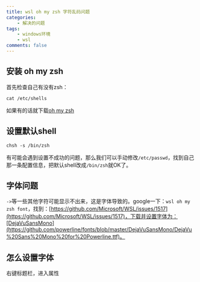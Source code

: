 ```yaml
---
title: wsl oh my zsh 字符乱码问题
categories: 
	- 解决的问题
tags:
	- windows环境
	- wsl
comments: false
---
```


## 安装 oh my zsh 

首先检查自己有没有zsh：

```
cat /etc/shells
```

如果有的话就下载[oh my zsh](https://github.com/robbyrussell/oh-my-zsh)

## 设置默认shell

```
chsh -s /bin/zsh
```

有可能会遇到设置不成功的问题，那么我们可以手动修改`/etc/passwd`，找到自己那一条配置信息，把默认shell改成`/bin/zsh`就OK了。

## 字体问题

`->`等一些其他字符可能显示不出来，这是字体导致的。google一下：`wsl oh my zsh font`，找到：[https://github.com/Microsoft/WSL/issues/1517](https://github.com/Microsoft/WSL/issues/1517)，下载并设置字体为：[DejaVuSansMono](https://github.com/powerline/fonts/blob/master/DejaVuSansMono/DejaVu%20Sans%20Mono%20for%20Powerline.ttf)。

## 怎么设置字体

右键标题栏，进入属性
